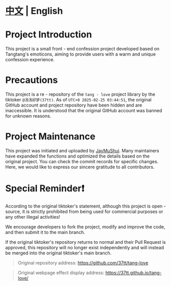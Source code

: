 # [中文](README.md) | English

# Project Introduction
This project is a small front - end confession project developed based on Tangtang's emoticons, aiming to provide users with a warm and unique confession experience.

# Precautions
This project is a re - repository of the `tang - love` project library by the tiktoker `@汤汤好梦(37tt)`. As of `UTC+8 2025-02-25 03:44:51`, the original GitHub account and project repository have been hidden and are inaccessible. It is understood that the original GitHub account was banned for unknown reasons.

# Project Maintenance
This project was initiated and uploaded by 
[JayMuShui](https://github.com/JayMuShui). Many maintainers have expanded the functions and optimized the details based on the original project. You can check the commit records for specific changes. Here, we would like to express our sincere gratitude to all contributors.

# Special Reminder❗
According to the original tiktoker's statement, although this project is open - source, it is strictly prohibited from being used for commercial purposes or any other illegal activities!

We encourage developers to fork the project, modify and improve the code, and then submit it to the main branch.

If the original tiktoker's repository returns to normal and their Pull Request is approved, this repository will no longer exist independently and will instead be merged into the original tiktoker's main branch. 

>Original repository address: https://github.com/37tt/tang-love

>Original webpage effect display address: https://37tt.github.io/tang-love/ 